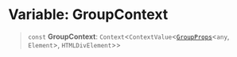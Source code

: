 # Variable: GroupContext

> `const` **GroupContext**: `Context`\<`ContextValue`\<[`GroupProps`](../type-aliases/GroupProps.md)\<`any`, `Element`\>, `HTMLDivElement`\>\>
